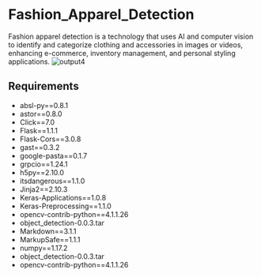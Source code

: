 # Fashion_Apparel_Detection
Fashion apparel detection is a technology that uses AI and computer vision to identify and categorize clothing and accessories in images or videos, enhancing e-commerce, inventory management, and personal styling applications.
![output4](https://github.com/Tipu30/Fashion_Apparel_Detection/assets/92074859/01d4fad9-0ca0-47b5-b445-a4c305b37a1a) <br>

## Requirements
- absl-py==0.8.1
- astor==0.8.0
- Click==7.0
- Flask==1.1.1
- Flask-Cors==3.0.8
- gast==0.3.2
- google-pasta==0.1.7
- grpcio==1.24.1
- h5py==2.10.0
- itsdangerous==1.1.0
- Jinja2==2.10.3
- Keras-Applications==1.0.8
- Keras-Preprocessing==1.1.0
- opencv-contrib-python==4.1.1.26
- object_detection-0.0.3.tar
- Markdown==3.1.1
- MarkupSafe==1.1.1
- numpy==1.17.2
- object_detection-0.0.3.tar
- opencv-contrib-python==4.1.1.26
